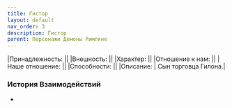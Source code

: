 ```yaml
---
title: Гистор
layout: default
nav_order: 3
description: Гистор
parent: Персонажи Демоны Римляне
---
```

|Принадлежность: ||
|Внешность: ||
|Характер: ||
|Отношение к нам: ||
|Наше отношение: ||
|Способности: ||
|Описание: | Сын торговца Гилона.|

### История Взаимодействий
- 
